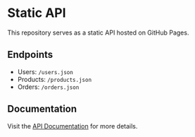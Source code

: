 # Static API

This repository serves as a static API hosted on GitHub Pages.

## Endpoints

- Users: `/users.json`
- Products: `/products.json`
- Orders: `/orders.json`

## Documentation

Visit the [API Documentation](https://yourusername.github.io/api/) for more details. 